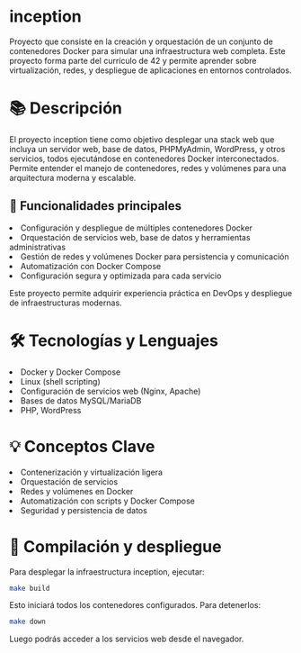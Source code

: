 # inception
<p>Proyecto que consiste en la creación y orquestación de un conjunto de contenedores Docker para simular una infraestructura web completa. Este proyecto forma parte del currículo de 42 y permite aprender sobre virtualización, redes, y despliegue de aplicaciones en entornos controlados.</p>

# 📚 Descripción
<p>El proyecto inception tiene como objetivo desplegar una stack web que incluya un servidor web, base de datos, PHPMyAdmin, WordPress, y otros servicios, todos ejecutándose en contenedores Docker interconectados. Permite entender el manejo de contenedores, redes y volúmenes para una arquitectura moderna y escalable.</p>

## 🔹 Funcionalidades principales
<li>Configuración y despliegue de múltiples contenedores Docker</li> <li>Orquestación de servicios web, base de datos y herramientas administrativas</li> <li>Gestión de redes y volúmenes Docker para persistencia y comunicación</li> <li>Automatización con Docker Compose</li> <li>Configuración segura y optimizada para cada servicio</li> <p>Este proyecto permite adquirir experiencia práctica en DevOps y despliegue de infraestructuras modernas.</p>

# 🛠️ Tecnologías y Lenguajes
<li>Docker y Docker Compose</li> <li>Linux (shell scripting)</li> <li>Configuración de servicios web (Nginx, Apache)</li> <li>Bases de datos MySQL/MariaDB</li> <li>PHP, WordPress</li>

# 💡 Conceptos Clave
<li>Contenerización y virtualización ligera</li> <li>Orquestación de servicios</li> <li>Redes y volúmenes en Docker</li> <li>Automatización con scripts y Docker Compose</li> <li>Seguridad y persistencia de datos</li>

# 🧪 Compilación y despliegue
<p>Para desplegar la infraestructura inception, ejecutar:</p>

```bash
make build
```
<p>Esto iniciará todos los contenedores configurados. Para detenerlos:</p>

```bash
make down
```
<p>Luego podrás acceder a los servicios web desde el navegador.</p>
